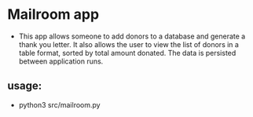 # Mailroom app

- This app allows someone to add donors to a database and generate a thank you letter.  It also allows the user to view the list of donors in a table format, sorted by total amount donated.  The data is persisted between application runs.

## usage:
- python3 src/mailroom.py
